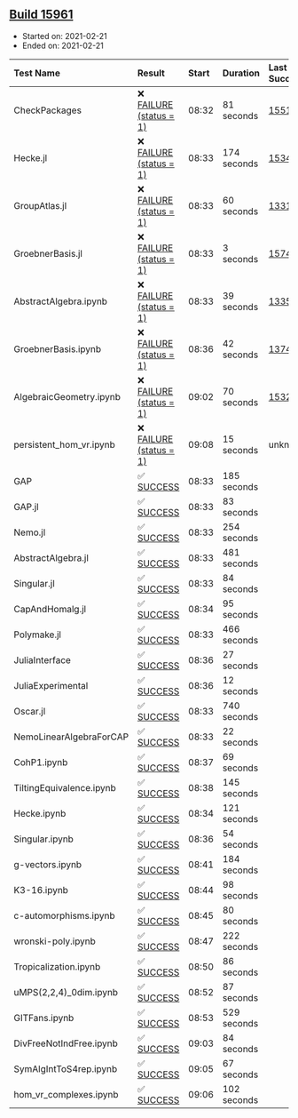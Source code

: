 ## [Build 15961](https://oscarci.mathematik.uni-kl.de/job/oscar/15961/)

* Started on: 2021-02-21
* Ended on: 2021-02-21

| Test Name    | Result | Start | Duration | Last Success | First Failure |
|:-------------|:-------|:------|:---------|:-------------|:--------------|
| CheckPackages | ❌ [FAILURE (status = 1)](https://oscarci.mathematik.uni-kl.de/job/oscar/15961/artifact/logs/build-15961/CheckPackages.log) | 08:32 | 81 seconds | [15514](https://oscarci.mathematik.uni-kl.de/job/oscar/15514/) | [15515](https://oscarci.mathematik.uni-kl.de/job/oscar/15515/) |
| Hecke.jl | ❌ [FAILURE (status = 1)](https://oscarci.mathematik.uni-kl.de/job/oscar/15961/artifact/logs/build-15961/Hecke.jl.log) | 08:33 | 174 seconds | [15344](https://oscarci.mathematik.uni-kl.de/job/oscar/15344/) | [15348](https://oscarci.mathematik.uni-kl.de/job/oscar/15348/) |
| GroupAtlas.jl | ❌ [FAILURE (status = 1)](https://oscarci.mathematik.uni-kl.de/job/oscar/15961/artifact/logs/build-15961/GroupAtlas.jl.log) | 08:33 | 60 seconds | [13311](https://oscarci.mathematik.uni-kl.de/job/oscar/13311/) | [13312](https://oscarci.mathematik.uni-kl.de/job/oscar/13312/) |
| GroebnerBasis.jl | ❌ [FAILURE (status = 1)](https://oscarci.mathematik.uni-kl.de/job/oscar/15961/artifact/logs/build-15961/GroebnerBasis.jl.log) | 08:33 | 3 seconds | [15745](https://oscarci.mathematik.uni-kl.de/job/oscar/15745/) | [15746](https://oscarci.mathematik.uni-kl.de/job/oscar/15746/) |
| AbstractAlgebra.ipynb | ❌ [FAILURE (status = 1)](https://oscarci.mathematik.uni-kl.de/job/oscar/15961/artifact/logs/build-15961/AbstractAlgebra.ipynb.log) | 08:33 | 39 seconds | [13355](https://oscarci.mathematik.uni-kl.de/job/oscar/13355/) | [13356](https://oscarci.mathematik.uni-kl.de/job/oscar/13356/) |
| GroebnerBasis.ipynb | ❌ [FAILURE (status = 1)](https://oscarci.mathematik.uni-kl.de/job/oscar/15961/artifact/logs/build-15961/GroebnerBasis.ipynb.log) | 08:36 | 42 seconds | [13748](https://oscarci.mathematik.uni-kl.de/job/oscar/13748/) | [13749](https://oscarci.mathematik.uni-kl.de/job/oscar/13749/) |
| AlgebraicGeometry.ipynb | ❌ [FAILURE (status = 1)](https://oscarci.mathematik.uni-kl.de/job/oscar/15961/artifact/logs/build-15961/AlgebraicGeometry.ipynb.log) | 09:02 | 70 seconds | [15322](https://oscarci.mathematik.uni-kl.de/job/oscar/15322/) | [15323](https://oscarci.mathematik.uni-kl.de/job/oscar/15323/) |
| persistent_hom_vr.ipynb | ❌ [FAILURE (status = 1)](https://oscarci.mathematik.uni-kl.de/job/oscar/15961/artifact/logs/build-15961/persistent_hom_vr.ipynb.log) | 09:08 | 15 seconds | unknown | unknown |
| GAP | ✅ [SUCCESS](https://oscarci.mathematik.uni-kl.de/job/oscar/15961/artifact/logs/build-15961/GAP.log) | 08:33 | 185 seconds |  |  |
| GAP.jl | ✅ [SUCCESS](https://oscarci.mathematik.uni-kl.de/job/oscar/15961/artifact/logs/build-15961/GAP.jl.log) | 08:33 | 83 seconds |  |  |
| Nemo.jl | ✅ [SUCCESS](https://oscarci.mathematik.uni-kl.de/job/oscar/15961/artifact/logs/build-15961/Nemo.jl.log) | 08:33 | 254 seconds |  |  |
| AbstractAlgebra.jl | ✅ [SUCCESS](https://oscarci.mathematik.uni-kl.de/job/oscar/15961/artifact/logs/build-15961/AbstractAlgebra.jl.log) | 08:33 | 481 seconds |  |  |
| Singular.jl | ✅ [SUCCESS](https://oscarci.mathematik.uni-kl.de/job/oscar/15961/artifact/logs/build-15961/Singular.jl.log) | 08:33 | 84 seconds |  |  |
| CapAndHomalg.jl | ✅ [SUCCESS](https://oscarci.mathematik.uni-kl.de/job/oscar/15961/artifact/logs/build-15961/CapAndHomalg.jl.log) | 08:34 | 95 seconds |  |  |
| Polymake.jl | ✅ [SUCCESS](https://oscarci.mathematik.uni-kl.de/job/oscar/15961/artifact/logs/build-15961/Polymake.jl.log) | 08:33 | 466 seconds |  |  |
| JuliaInterface | ✅ [SUCCESS](https://oscarci.mathematik.uni-kl.de/job/oscar/15961/artifact/logs/build-15961/JuliaInterface.log) | 08:36 | 27 seconds |  |  |
| JuliaExperimental | ✅ [SUCCESS](https://oscarci.mathematik.uni-kl.de/job/oscar/15961/artifact/logs/build-15961/JuliaExperimental.log) | 08:36 | 12 seconds |  |  |
| Oscar.jl | ✅ [SUCCESS](https://oscarci.mathematik.uni-kl.de/job/oscar/15961/artifact/logs/build-15961/Oscar.jl.log) | 08:33 | 740 seconds |  |  |
| NemoLinearAlgebraForCAP | ✅ [SUCCESS](https://oscarci.mathematik.uni-kl.de/job/oscar/15961/artifact/logs/build-15961/NemoLinearAlgebraForCAP.log) | 08:33 | 22 seconds |  |  |
| CohP1.ipynb | ✅ [SUCCESS](https://oscarci.mathematik.uni-kl.de/job/oscar/15961/artifact/logs/build-15961/CohP1.ipynb.log) | 08:37 | 69 seconds |  |  |
| TiltingEquivalence.ipynb | ✅ [SUCCESS](https://oscarci.mathematik.uni-kl.de/job/oscar/15961/artifact/logs/build-15961/TiltingEquivalence.ipynb.log) | 08:38 | 145 seconds |  |  |
| Hecke.ipynb | ✅ [SUCCESS](https://oscarci.mathematik.uni-kl.de/job/oscar/15961/artifact/logs/build-15961/Hecke.ipynb.log) | 08:34 | 121 seconds |  |  |
| Singular.ipynb | ✅ [SUCCESS](https://oscarci.mathematik.uni-kl.de/job/oscar/15961/artifact/logs/build-15961/Singular.ipynb.log) | 08:36 | 54 seconds |  |  |
| g-vectors.ipynb | ✅ [SUCCESS](https://oscarci.mathematik.uni-kl.de/job/oscar/15961/artifact/logs/build-15961/g-vectors.ipynb.log) | 08:41 | 184 seconds |  |  |
| K3-16.ipynb | ✅ [SUCCESS](https://oscarci.mathematik.uni-kl.de/job/oscar/15961/artifact/logs/build-15961/K3-16.ipynb.log) | 08:44 | 98 seconds |  |  |
| c-automorphisms.ipynb | ✅ [SUCCESS](https://oscarci.mathematik.uni-kl.de/job/oscar/15961/artifact/logs/build-15961/c-automorphisms.ipynb.log) | 08:45 | 80 seconds |  |  |
| wronski-poly.ipynb | ✅ [SUCCESS](https://oscarci.mathematik.uni-kl.de/job/oscar/15961/artifact/logs/build-15961/wronski-poly.ipynb.log) | 08:47 | 222 seconds |  |  |
| Tropicalization.ipynb | ✅ [SUCCESS](https://oscarci.mathematik.uni-kl.de/job/oscar/15961/artifact/logs/build-15961/Tropicalization.ipynb.log) | 08:50 | 86 seconds |  |  |
| uMPS(2,2,4)_0dim.ipynb | ✅ [SUCCESS](https://oscarci.mathematik.uni-kl.de/job/oscar/15961/artifact/logs/build-15961/uMPS-2-2-4-_0dim.ipynb.log) | 08:52 | 87 seconds |  |  |
| GITFans.ipynb | ✅ [SUCCESS](https://oscarci.mathematik.uni-kl.de/job/oscar/15961/artifact/logs/build-15961/GITFans.ipynb.log) | 08:53 | 529 seconds |  |  |
| DivFreeNotIndFree.ipynb | ✅ [SUCCESS](https://oscarci.mathematik.uni-kl.de/job/oscar/15961/artifact/logs/build-15961/DivFreeNotIndFree.ipynb.log) | 09:03 | 84 seconds |  |  |
| SymAlgIntToS4rep.ipynb | ✅ [SUCCESS](https://oscarci.mathematik.uni-kl.de/job/oscar/15961/artifact/logs/build-15961/SymAlgIntToS4rep.ipynb.log) | 09:05 | 67 seconds |  |  |
| hom_vr_complexes.ipynb | ✅ [SUCCESS](https://oscarci.mathematik.uni-kl.de/job/oscar/15961/artifact/logs/build-15961/hom_vr_complexes.ipynb.log) | 09:06 | 102 seconds |  |  |
